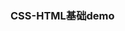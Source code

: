 <!--
 * @Author: Axiuxiu
 * @Date: 2022-03-03 20:34:33
 * @LastEditTime: 2022-03-03 20:34:33
 * @Description: 
-->
### CSS-HTML基础demo